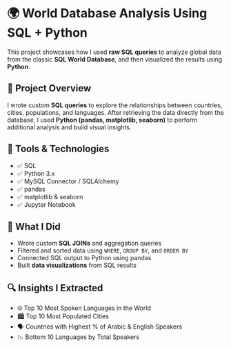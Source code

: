 # 🌍 World Database Analysis Using SQL + Python

This project showcases how I used **raw SQL queries** to analyze global data from the classic **SQL World Database**, and then visualized the results using **Python**.

## 📌 Project Overview

I wrote custom **SQL queries** to explore the relationships between countries, cities, populations, and languages. After retrieving the data directly from the database, I used **Python (pandas, matplotlib, seaborn)** to perform additional analysis and build visual insights.

## 🔧 Tools & Technologies

- ✅ SQL 
- ✅ Python 3.x
- ✅ MySQL Connector / SQLAlchemy
- ✅ pandas
- ✅ matplotlib & seaborn
- ✅ Jupyter Notebook

## 🧠 What I Did

- Wrote custom **SQL JOINs** and aggregation queries
- Filtered and sorted data using `WHERE`, `GROUP BY`, and `ORDER BY`
- Connected SQL output to Python using pandas
- Built **data visualizations** from SQL results

## 🔍 Insights I Extracted

- 🌐 Top 10 Most Spoken Languages in the World
- 🏙️ Top 10 Most Populated Cities
- 🗣️ Countries with Highest % of Arabic & English Speakers
- 📉 Bottom 10 Languages by Total Speakers
